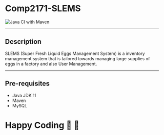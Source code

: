 # Comp2171-SLEMS

![Java CI with Maven](https://github.com/rxmii4269/Comp2171-SLEMS/workflows/Java%20CI%20with%20Maven/badge.svg)

----
## Description

SLEMS (Super Fresh Liquid Eggs Management System) is a inventory management system that is tailored towards managing large supplies of eggs in a factory and also User Management.

---
## Pre-requisites

* Java JDK 11
* Maven
* MySQL

# Happy Coding 🎉 🎊
